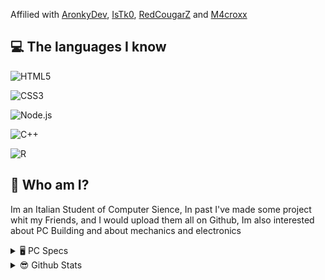 Affilied with [AronkyDev](https://github.com/AronkyDev), [IsTk0](https://github.com/IsTk0), [RedCougarZ](https://github.com/RedCougarZ) and [M4croxx](https://github.com/m4croxx)


## 💻 The languages I know

![HTML5](https://img.shields.io/static/v1?style=for-the-badge&message=HTML5&color=E34F26&logo=HTML5&logoColor=FFFFFF&label=)

![CSS3](https://img.shields.io/static/v1?style=for-the-badge&message=CSS3&color=1572B6&logo=CSS3&logoColor=FFFFFF&label=)

![Node.js](https://img.shields.io/static/v1?style=for-the-badge&message=Node.js&color=339933&logo=Node.js&logoColor=FFFFFF&label=)

![C++](https://img.shields.io/static/v1?style=for-the-badge&message=C%2B%2B&color=00599C&logo=C%2B%2B&logoColor=FFFFFF&label=)

![R](https://img.shields.io/static/v1?style=for-the-badge&message=R&color=276DC3&logo=R&logoColor=FFFFFF&label=)

## 🤔 Who am I?

Im an Italian Student of Computer Sience, In past I've made some project whit my Friends, and I would upload them all on Github, Im also interested about PC Building and about mechanics and electronics

<details>
<summary> 🖥️ PC Specs</summary>


CPU : [17-17000F](https://www.amazon.it/dp/B08TX3MXV5/?coliid=I3M8QB44T1YWUT&colid=13YCH284JN61W&psc=1&ref_=gv_ov_lig_pi_dp);

GPU : HP RTX 3060 12 GB VRAM;

RAM : [16x2GB 3200MHZ CL16](https://www.amazon.it/dp/B0897V51S8/?coliid=I18WCZ41DVPM4Y&colid=13YCH284JN61W&psc=1&ref_=gv_ov_lig_pi_dp); 

SSD : [M.2 500 GB 2400 MB/S](https://www.amazon.it/dp/B086BGWNY8/?coliid=I2GIIJZLMMZXAA&colid=13YCH284JN61W&psc=1&ref_=gv_ov_lig_pi_dp); 

SSD : [SATA 480 GB 520 MB/S](https://www.amazon.it/dp/B01C2JJB0G/?coliid=I2ER03Z3SN5EBZ&colid=13YCH284JN61W&psc=1&ref_=gv_ov_lig_pi_dp); 

HDD : [1TB](https://www.amazon.it/dp/B0711YN12S/?coliid=I1YWFN3W1X8M9Y&colid=13YCH284JN61W&psc=1&ref_=gv_ov_lig_pi_dp); 

</details>

<details>
<summary> 😎 Github Stats</summary>


![Hemeraleback Github Stats](https://github-readme-stats.vercel.app/api?username=hemeraleback&show_icons=true&theme=dark)
<br>
[![Top Langs](https://github-readme-stats.vercel.app/api/top-langs/?username=hemeraleback&layout=compact&theme=dark)](https://github.com/hemeraleback)

</details>
